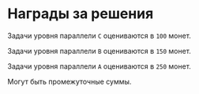 # Награды за решения #

Задачи уровня параллели `C` оцениваются в `100` монет. 

Задачи уровня параллели `B` оцениваются в `150` монет.

Задачи уровня параллели `A` оцениваются в `250` монет.

Могут быть промежуточные суммы. 
